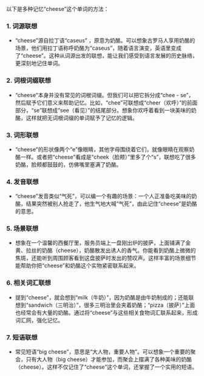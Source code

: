 以下是多种记忆“cheese”这个单词的方法：

### 1. 词源联想
 - “cheese”源自拉丁语“caseus” ，原意为奶酪。可以想象古罗马人享用奶酪的场景，他们用拉丁语称呼奶酪为“caseus”，随着语言演变，英语里变成了“cheese”。这种从词源出发的联想，能让我们感受到语言发展的历史脉络，更深刻地记住单词。

### 2. 词根词缀联想
 - “cheese”本身并没有常见的词根词缀。但我们可以把它拆分成“chee - se”，然后赋予它们意义来帮助记忆。比如，“chee”可联想成“cheer（欢呼）”的前面部分，“se”联想成“see（看见）”的结尾部分。想象你欢呼着看到一块美味的奶酪，这样就把无词根词缀的单词赋予了记忆的逻辑。

### 3. 词形联想
 - “cheese”的形状像两个“e”像眼睛，其他字母围绕着它们，就像眼睛在观察奶酪一样。或者把“cheese”看成是“cheek（脸颊）”里多了个“s”，联想吃了很多奶酪，脸颊都鼓鼓的，仿佛嘴里塞满了奶酪。

### 4. 发音联想
 - “cheese”发音类似“气死”，可以编一个有趣的场景：一个人正准备吃美味的奶酪，结果突然被别人抢走了，他生气地大喊“气死”，由此记住“cheese”是奶酪的意思。

### 5. 场景联想
 - 想象在一个温馨的西餐厅里，服务员端上一盘刚出炉的披萨，上面铺满了金黄、拉丝的奶酪（cheese），奶酪散发出诱人的香气。你能看到奶酪上微微的焦斑，还能听到周围顾客看到这盘披萨时发出的赞叹声。这样丰富的场景细节能帮助你把“cheese”和奶酪这个实物紧密联系起来。

### 6. 相关词汇联想
 - 提到“cheese”，就会想到“milk（牛奶）”，因为奶酪是由牛奶制成的；还能联想到“sandwich（三明治）”，很多三明治里会夹着奶酪；“pizza（披萨）”上面也经常会有大量的奶酪。通过将“cheese”与这些相关食物词汇联系起来，形成词汇网，强化记忆。

### 7. 短语联想
 - 常见短语“big cheese”，意思是“大人物，重要人物”。可以想象一个重要的聚会，只有大人物（big cheese）才能参加，而聚会上摆满了各种美味的奶酪（cheese）。这样不仅记住了“cheese”这个单词，还掌握了一个实用的短语。 